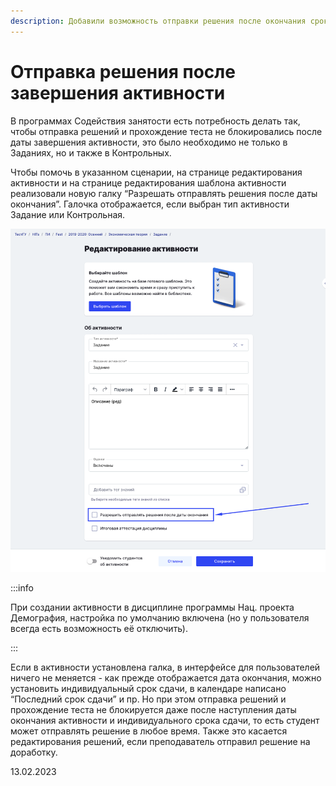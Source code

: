 ```yaml
---
description: Добавили возможность отправки решения после окончания сроков активности
---
```


# Отправка решения после завершения активности

В программах Содействия занятости есть потребность делать так, чтобы отправка решений и прохождение теста не блокировались после даты завершения активности, это было необходимо не только в Заданиях, но и также в Контрольных.

Чтобы помочь в указанном сценарии, на странице редактирования активности и на странице редактирования шаблона активности реализовали новую галку “Разрешать отправлять решения после даты окончания”. Галочка отображается, если выбран тип активности Задание или Контрольная.

![](<../../.gitbook/assets/image (6) (1) (4).png>)

:::info

При создании активности в дисциплине программы Нац. проекта Демография, настройка по умолчанию включена (но у пользователя всегда есть возможность её отключить).

:::

Если в активности установлена галка, в интерфейсе для пользователей ничего не меняется - как прежде отображается дата окончания, можно установить индивидуальный срок сдачи, в календаре написано “Последний срок сдачи” и пр. Но при этом отправка решений и прохождение теста не блокируется даже после наступления даты окончания активности и индивидуального срока сдачи, то есть студент может отправлять решение в любое время. Также это касается редактирования решений, если преподаватель отправил решение на доработку.

13.02.2023
